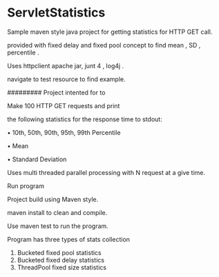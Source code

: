 # ServletStatistics

Sample maven style java project for getting statistics for HTTP GET call.

provided with fixed delay and fixed pool concept to find mean , SD , percentile .

Uses httpclient apache jar, junt 4 , log4j .

navigate to test resource to find example.

#########
Project intented for to

Make 100 HTTP GET requests and print

the following statistics for the response time to stdout: 

• 10th, 50th, 90th, 95th, 99th Percentile 

• Mean 

• Standard Deviation


Uses multi threaded parallel processing with N request at a give time. 

Run program

Project build using Maven style. 

maven install to clean and compile.

Use maven test to run the program. 



Program has three types of stats collection 

1. Bucketed fixed pool statistics  
2. Bucketed fixed delay statistics
3. ThreadPool fixed size statistics
